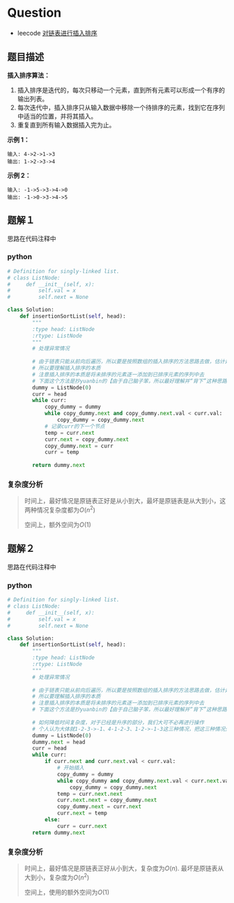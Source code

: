 # Question

- leecode [对链表进行插入排序](https://leetcode-cn.com/problems/insertion-sort-list/)

## 题目描述

**插入排序算法：**

1. 插入排序是迭代的，每次只移动一个元素，直到所有元素可以形成一个有序的输出列表。
2. 每次迭代中，插入排序只从输入数据中移除一个待排序的元素，找到它在序列中适当的位置，并将其插入。
3. 重复直到所有输入数据插入完为止。

**示例 1：**

```
输入: 4->2->1->3
输出: 1->2->3->4

```

**示例 2：**

```
输入: -1->5->3->4->0
输出: -1->0->3->4->5
```

## 题解１

思路在代码注释中

### python

```python
# Definition for singly-linked list.
# class ListNode:
#     def __init__(self, x):
#         self.val = x
#         self.next = None

class Solution:
    def insertionSortList(self, head):
        """
        :type head: ListNode
        :rtype: ListNode
        """
        # 处理异常情况
        
        # 由于链表只能从前向后遍历，所以要是按照数组的插入排序的方法思路去做，估计是做不出来滴
        # 所以要理解插入排序的本质
        # 注意插入排序的本质是将未排序的元素逐一添加到已排序元素的序列中去
        # 下面这个方法是抄yuanbin的【由于自己脑子笨，所以最好理解并“背下”这种思路】
        dummy = ListNode(0)
        curr = head
        while curr:
            copy_dummy = dummy
            while copy_dummy.next and copy_dummy.next.val < curr.val:
                copy_dummy = copy_dummy.next
            # 记录curr的下一个节点
            temp = curr.next
            curr.next = copy_dummy.next
            copy_dummy.next = curr
            curr = temp
        
        return dummy.next
```

### 复杂度分析

> 时间上，最好情况是原链表正好是从小到大，最坏是原链表是从大到小，这两种情况复杂度都为$O(n^2)$
>
> 空间上，额外空间为$O(1)$

## 题解２

思路在代码注释中

### python

```python
# Definition for singly-linked list.
# class ListNode:
#     def __init__(self, x):
#         self.val = x
#         self.next = None

class Solution:
    def insertionSortList(self, head):
        """
        :type head: ListNode
        :rtype: ListNode
        """
        # 处理异常情况
        
        # 由于链表只能从前向后遍历，所以要是按照数组的插入排序的方法思路去做，估计是做不出来滴
        # 所以要理解插入排序的本质
        # 注意插入排序的本质是将未排序的元素逐一添加到已排序元素的序列中去
        # 下面这个方法是抄yuanbin的【由于自己脑子笨，所以最好理解并“背下”这种思路】
        
        # 如何降低时间复杂度，对于已经是升序的部分，我们大可不必再进行操作
        # 个人认为大体就1-2-3->-1、4-1-2-3、1-2->-1-3这三种情况，把这三种情况先想明白怎么处理
        dummy = ListNode(0)
        dummy.next = head
        curr = head
        while curr:
            if curr.next and curr.next.val < curr.val:
                # 开始插入
                copy_dummy = dummy
                while copy_dummy and copy_dummy.next.val < curr.next.val:
                    copy_dummy = copy_dummy.next
                temp = curr.next.next
                curr.next.next = copy_dummy.next
                copy_dummy.next = curr.next
                curr.next = temp
            else:
                curr = curr.next
        return dummy.next
```

### 复杂度分析

> 时间上，最好情况是原链表正好从小到大，复杂度为$O(n)$. 最坏是原链表从大到小，复杂度为$O(n^2)$
>
> 空间上，使用的额外空间为$O(1)$